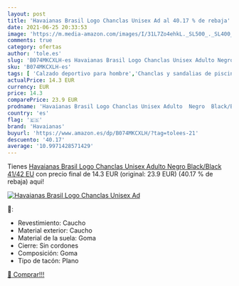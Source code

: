 ```yaml
---
layout: post
title: 'Havaianas Brasil Logo Chanclas Unisex Ad al 40.17 % de rebaja'
date: 2021-06-25 20:33:53
image: 'https://m.media-amazon.com/images/I/31L7Zo4ehkL._SL500_._SL400_.jpg'
comments: true
category: ofertas
author: 'tole.es'
slug: 'B074MKCXLH-es Havaianas Brasil Logo Chanclas Unisex Adulto Negro...'
sku: 'B074MKCXLH-es'
tags: [ 'Calzado deportivo para hombre','Chanclas y sandalias de piscina para hombre','Zapatillas y calzado deportivo para hombre','Zapatos','Zapatos para hombre','Zapatos y complementos','chanclas','havaianas', ]
actualPrice: 14.3 EUR
currency: EUR
price: 14.3
comparePrice: 23.9 EUR
prodname: 'Havaianas Brasil Logo Chanclas Unisex Adulto  Negro  Black/Black   41/42 EU'
country: 'es'
flag: '🇪🇸'
brand: 'Havaianas'
buyurl: 'https://www.amazon.es/dp/B074MKCXLH/?tag=tolees-21'
descuento: '40.17'
average: '10.9971428571429'
---
```


Tienes [Havaianas Brasil Logo Chanclas Unisex Adulto  Negro  Black/Black   41/42 EU](https://www.amazon.es/dp/B074MKCXLH/?tag=tolees-21) con precio final de  14.3 EUR (original: 23.9 EUR) (40.17 %  de rebaja) aqui!

[![Havaianas Brasil Logo Chanclas Unisex Ad](https://m.media-amazon.com/images/I/31L7Zo4ehkL._SL500_._SL400_.jpg)](https://www.amazon.es/dp/B074MKCXLH/?tag=tolees-21)

🔎:

- Revestimiento: Caucho
- Material exterior: Caucho
- Material de la suela: Goma
- Cierre: Sin cordones
- Composición: Goma
- Tipo de tacón: Plano

[🛒 Comprar!!!](https://www.amazon.es/dp/B074MKCXLH/?tag=tolees-21)
